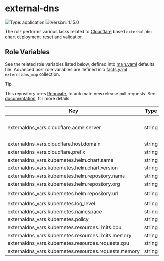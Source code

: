 # external-dns

![Type: application](https://img.shields.io/badge/Type-application-informational?style=flat-square) ![Version: 1.15.0](https://img.shields.io/badge/Version-1.15.0-informational?style=flat-square)

The role performs various tasks related to [Cloudflare](https://github.com/kubernetes-sigs/external-dns/blob/external-dns-helm-chart-1.15.0/docs/tutorials/cloudflare.md) based
`external-dns` [chart](https://github.com/kubernetes-sigs/external-dns/tree/external-dns-helm-chart-1.15.0/charts/external-dns) deployment, reset and validation.

## Role Variables

See the related role variables listed below, defined into [main.yaml](./defaults/main.yaml) defaults file. Advanced user role variables are defined into [facts.yaml](./tasks/facts.yaml) `externaldns_map` collection.

> [!TIP]
> This repository uses [Renovate](https://docs.renovatebot.com), to automate new release pull requests. See [documentation](https://axivo.com/k3s-cluster/tutorials/handbook/renovate/), for more details.

| Key | Type | Default | Description |
|-----|------|---------|-------------|
| externaldns_vars.cloudflare.acme.server | string | `"staging"` | Available options are [`production`](https://letsencrypt.org/docs/rate-limits/) and [`staging`](https://letsencrypt.org/docs/staging-environment/) |
| externaldns_vars.cloudflare.host.domain | string | `"noty.cc"` |  |
| externaldns_vars.cloudflare.prefix | string | `"cloudflare"` |  |
| externaldns_vars.kubernetes.helm.chart.name | string | `"external-dns"` |  |
| externaldns_vars.kubernetes.helm.chart.version | string | `"v1.15.0"` |  |
| externaldns_vars.kubernetes.helm.repository.name | string | `"external-dns"` |  |
| externaldns_vars.kubernetes.helm.repository.org | string | `"kubernetes-sigs"` |  |
| externaldns_vars.kubernetes.helm.repository.url | string | `"https://kubernetes-sigs.github.io"` |  |
| externaldns_vars.kubernetes.log_level | string | `"warning"` |  |
| externaldns_vars.kubernetes.namespace | string | `"kube-system"` |  |
| externaldns_vars.kubernetes.policy | string | `"sync"` |  |
| externaldns_vars.kubernetes.resources.limits.cpu | string | `nil` |  |
| externaldns_vars.kubernetes.resources.limits.memory | string | `"128Mi"` |  |
| externaldns_vars.kubernetes.resources.requests.cpu | string | `"10m"` |  |
| externaldns_vars.kubernetes.resources.requests.memory | string | `"128Mi"` |  |
